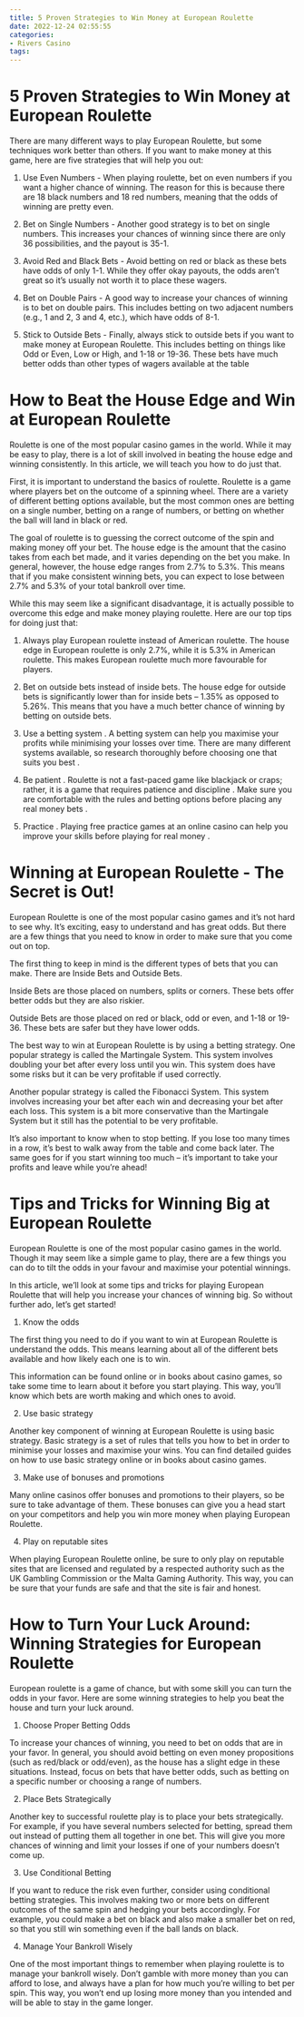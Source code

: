 ```yaml
---
title: 5 Proven Strategies to Win Money at European Roulette
date: 2022-12-24 02:55:55
categories:
- Rivers Casino
tags:
---
```



#  5 Proven Strategies to Win Money at European Roulette

There are many different ways to play European Roulette, but some techniques work better than others. If you want to make money at this game, here are five strategies that will help you out:

1. Use Even Numbers - When playing roulette, bet on even numbers if you want a higher chance of winning. The reason for this is because there are 18 black numbers and 18 red numbers, meaning that the odds of winning are pretty even.

2. Bet on Single Numbers - Another good strategy is to bet on single numbers. This increases your chances of winning since there are only 36 possibilities, and the payout is 35-1.

3. Avoid Red and Black Bets - Avoid betting on red or black as these bets have odds of only 1-1. While they offer okay payouts, the odds aren’t great so it’s usually not worth it to place these wagers.

4. Bet on Double Pairs - A good way to increase your chances of winning is to bet on double pairs. This includes betting on two adjacent numbers (e.g., 1 and 2, 3 and 4, etc.), which have odds of 8-1.

5. Stick to Outside Bets - Finally, always stick to outside bets if you want to make money at European Roulette. This includes betting on things like Odd or Even, Low or High, and 1-18 or 19-36. These bets have much better odds than other types of wagers available at the table

#  How to Beat the House Edge and Win at European Roulette

Roulette is one of the most popular casino games in the world. While it may be easy to play, there is a lot of skill involved in beating the house edge and winning consistently. In this article, we will teach you how to do just that.

First, it is important to understand the basics of roulette. Roulette is a game where players bet on the outcome of a spinning wheel. There are a variety of different betting options available, but the most common ones are betting on a single number, betting on a range of numbers, or betting on whether the ball will land in black or red.

The goal of roulette is to guessing the correct outcome of the spin and making money off your bet. The house edge is the amount that the casino takes from each bet made, and it varies depending on the bet you make. In general, however, the house edge ranges from 2.7% to 5.3%. This means that if you make consistent winning bets, you can expect to lose between 2.7% and 5.3% of your total bankroll over time.

While this may seem like a significant disadvantage, it is actually possible to overcome this edge and make money playing roulette. Here are our top tips for doing just that:

1) Always play European roulette instead of American roulette. The house edge in European roulette is only 2.7%, while it is 5.3% in American roulette. This makes European roulette much more favourable for players.

2) Bet on outside bets instead of inside bets. The house edge for outside bets is significantly lower than for inside bets – 1.35% as opposed to 5.26%. This means that you have a much better chance of winning by betting on outside bets.

3) Use a betting system . A betting system can help you maximise your profits while minimising your losses over time. There are many different systems available, so research thoroughly before choosing one that suits you best .

4) Be patient . Roulette is not a fast-paced game like blackjack or craps; rather, it is a game that requires patience and discipline . Make sure you are comfortable with the rules and betting options before placing any real money bets .

5) Practice . Playing free practice games at an online casino can help you improve your skills before playing for real money .

#  Winning at European Roulette - The Secret is Out!

European Roulette is one of the most popular casino games and it’s not hard to see why. It’s exciting, easy to understand and has great odds. But there are a few things that you need to know in order to make sure that you come out on top.

The first thing to keep in mind is the different types of bets that you can make. There are Inside Bets and Outside Bets.

Inside Bets are those placed on numbers, splits or corners. These bets offer better odds but they are also riskier.

Outside Bets are those placed on red or black, odd or even, and 1-18 or 19-36. These bets are safer but they have lower odds.

The best way to win at European Roulette is by using a betting strategy. One popular strategy is called the Martingale System. This system involves doubling your bet after every loss until you win. This system does have some risks but it can be very profitable if used correctly.

Another popular strategy is called the Fibonacci System. This system involves increasing your bet after each win and decreasing your bet after each loss. This system is a bit more conservative than the Martingale System but it still has the potential to be very profitable.

It’s also important to know when to stop betting. If you lose too many times in a row, it’s best to walk away from the table and come back later. The same goes for if you start winning too much – it’s important to take your profits and leave while you’re ahead!

#  Tips and Tricks for Winning Big at European Roulette 

European Roulette is one of the most popular casino games in the world. Though it may seem like a simple game to play, there are a few things you can do to tilt the odds in your favour and maximise your potential winnings.

In this article, we’ll look at some tips and tricks for playing European Roulette that will help you increase your chances of winning big. So without further ado, let’s get started!

1. Know the odds

The first thing you need to do if you want to win at European Roulette is understand the odds. This means learning about all of the different bets available and how likely each one is to win.

This information can be found online or in books about casino games, so take some time to learn about it before you start playing. This way, you’ll know which bets are worth making and which ones to avoid.

2. Use basic strategy

Another key component of winning at European Roulette is using basic strategy. Basic strategy is a set of rules that tells you how to bet in order to minimise your losses and maximise your wins. You can find detailed guides on how to use basic strategy online or in books about casino games.

3. Make use of bonuses and promotions

Many online casinos offer bonuses and promotions to their players, so be sure to take advantage of them. These bonuses can give you a head start on your competitors and help you win more money when playing European Roulette.

4. Play on reputable sites

When playing European Roulette online, be sure to only play on reputable sites that are licensed and regulated by a respected authority such as the UK Gambling Commission or the Malta Gaming Authority. This way, you can be sure that your funds are safe and that the site is fair and honest.

#  How to Turn Your Luck Around: Winning Strategies for European Roulette

European roulette is a game of chance, but with some skill you can turn the odds in your favor. Here are some winning strategies to help you beat the house and turn your luck around.

1. Choose Proper Betting Odds

To increase your chances of winning, you need to bet on odds that are in your favor. In general, you should avoid betting on even money propositions (such as red/black or odd/even), as the house has a slight edge in these situations. Instead, focus on bets that have better odds, such as betting on a specific number or choosing a range of numbers.

2. Place Bets Strategically

Another key to successful roulette play is to place your bets strategically. For example, if you have several numbers selected for betting, spread them out instead of putting them all together in one bet. This will give you more chances of winning and limit your losses if one of your numbers doesn’t come up.

3. Use Conditional Betting

If you want to reduce the risk even further, consider using conditional betting strategies. This involves making two or more bets on different outcomes of the same spin and hedging your bets accordingly. For example, you could make a bet on black and also make a smaller bet on red, so that you still win something even if the ball lands on black.

4. Manage Your Bankroll Wisely

One of the most important things to remember when playing roulette is to manage your bankroll wisely. Don’t gamble with more money than you can afford to lose, and always have a plan for how much you’re willing to bet per spin. This way, you won’t end up losing more money than you intended and will be able to stay in the game longer.